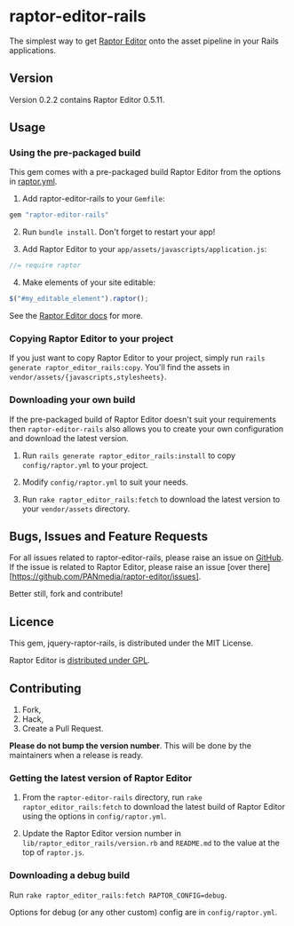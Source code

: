 # raptor-editor-rails

The simplest way to get [Raptor Editor](http://www.raptor-editor.com/) onto the
asset pipeline in your Rails applications.

## Version

Version 0.2.2 contains Raptor Editor 0.5.11.

## Usage

### Using the pre-packaged build

This gem comes with a pre-packaged build Raptor Editor from the options in
[raptor.yml](https://github.com/PANmedia/raptor-editor-rails/blob/master/config/raptor.yml).

1. Add raptor-editor-rails to your `Gemfile`:

```ruby
gem "raptor-editor-rails"
```

2. Run `bundle install`. Don't forget to restart your app!

3. Add Raptor Editor to your `app/assets/javascripts/application.js`:

```js
//= require raptor
```

4. Make elements of your site editable:

```js
$("#my_editable_element").raptor();
```

See the [Raptor Editor docs](http://www.raptor-editor.com/docs) for more.

### Copying Raptor Editor to your project

If you just want to copy Raptor Editor to your project, simply run
`rails generate raptor_editor_rails:copy`. You'll find the assets in
`vendor/assets/{javascripts,stylesheets}`.

### Downloading your own build

If the pre-packaged build of Raptor Editor doesn't suit your requirements then
`raptor-editor-rails` also allows you to create your own configuration and
download the latest version.

1. Run `rails generate raptor_editor_rails:install` to copy `config/raptor.yml`
to your project.

2. Modify `config/raptor.yml` to suit your needs.

3. Run `rake raptor_editor_rails:fetch` to download the latest version to your
`vendor/assets` directory.

## Bugs, Issues and Feature Requests

For all issues related to raptor-editor-rails, please raise an issue on
[GitHub](https://github.com/PANmedia/raptor-editor-rails/issues). If the issue
is related to Raptor Editor, please raise an issue
[over there][https://github.com/PANmedia/raptor-editor/issues].

Better still, fork and contribute!

## Licence

This gem, jquery-raptor-rails, is distributed under the MIT License.

Raptor Editor is [distributed under GPL](http://www.raptor-editor.com/license).

## Contributing

1. Fork,
2. Hack,
3. Create a Pull Request.

**Please do not bump the version number**. This will be done by the maintainers
when a release is ready.

### Getting the latest version of Raptor Editor

1. From the `raptor-editor-rails` directory, run `rake raptor_editor_rails:fetch`
to download the latest build of Raptor Editor using the options in `config/raptor.yml`.

2. Update the Raptor Editor version number in `lib/raptor_editor_rails/version.rb`
and `README.md` to the value at the top of `raptor.js`.

### Downloading a debug build

Run `rake raptor_editor_rails:fetch RAPTOR_CONFIG=debug`.

Options for debug (or any other custom) config are in `config/raptor.yml`.
